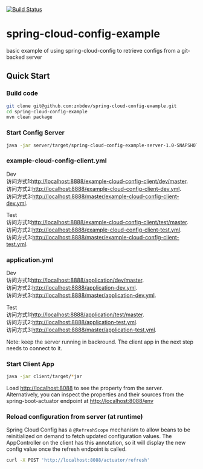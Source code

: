 [![Build Status](https://travis-ci.org/ericdahl/spring-cloud-config-example.svg)](https://travis-ci.org/ericdahl/spring-cloud-config-example)

# spring-cloud-config-example
basic example of using spring-cloud-config to retrieve configs from a git-backed server

## Quick Start

### Build code

```bash
git clone git@github.com:znbdev/spring-cloud-config-example.git
cd spring-cloud-config-example
mvn clean package
```

### Start Config Server

```bash
java -jar server/target/spring-cloud-config-example-server-1.0-SNAPSHOT.jar
```
### example-cloud-config-client.yml
Dev   
访问方式1:[http://localhost:8888/example-cloud-config-client/dev/master](http://localhost:8888/example-cloud-config-client/dev/master).   
访问方式2:[http://localhost:8888/example-cloud-config-client-dev.yml](http://localhost:8888/example-cloud-config-client-dev.yml).   
访问方式3:[http://localhost:8888/master/example-cloud-config-client-dev.yml](http://localhost:8888/master/example-cloud-config-client-dev.yml).

Test   
访问方式1:[http://localhost:8888/example-cloud-config-client/test/master](http://localhost:8888/example-cloud-config-client/test/master).   
访问方式2:[http://localhost:8888/example-cloud-config-client-test.yml](http://localhost:8888/example-cloud-config-client-test.yml).   
访问方式3:[http://localhost:8888/master/example-cloud-config-client-test.yml](http://localhost:8888/master/example-cloud-config-client-test.yml).

### application.yml
Dev   
访问方式1:[http://localhost:8888/application/dev/master](http://localhost:8888/application/dev/master).   
访问方式2:[http://localhost:8888/application-dev.yml](http://localhost:8888/application-dev.yml).   
访问方式3:[http://localhost:8888/master/application-dev.yml](http://localhost:8888/master/application-dev.yml).

Test   
访问方式1:[http://localhost:8888/application/test/master](http://localhost:8888/application/test/master).   
访问方式2:[http://localhost:8888/application-test.yml](http://localhost:8888/application-test.yml).   
访问方式3:[http://localhost:8888/master/application-test.yml](http://localhost:8888/master/application-test.yml).



Note: keep the server running in backround. The client app in the next step needs to connect to it.

### Start Client App
```bash
java -jar client/target/*jar
```

Load [http://localhost:8088](http://localhost:8088) to see the property from the server. 
Alternatively, you can inspect the properties and their sources from the spring-boot-actuator
endpoint at [http://localhost:8088/env](http://localhost:8088/env)

### Reload configuration from server (at runtime)

Spring Cloud Config has a `@RefreshScope` mechanism to allow beans to be reinitialized
on demand to fetch updated configuration values. The AppController on the client
has this annotation, so it will display the new config value once the refresh
endpoint is called.

```bash
curl -X POST 'http://localhost:8088/actuator/refresh'
```
